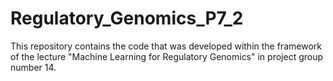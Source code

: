# Regulatory_Genomics_P7_2

This repository contains the code that was developed within the framework of the lecture "Machine Learning for Regulatory Genomics" in project group number 14.
